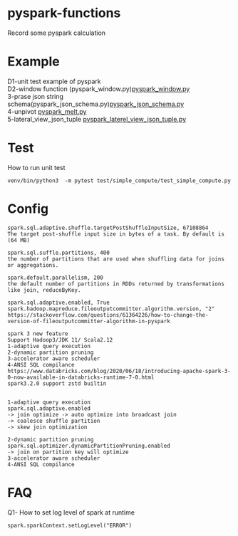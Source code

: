 # pyspark-functions
Record some pyspark calculation


# Example
D1-unit test example of pyspark  
D2-window function (pyspark_window.py)[pyspark_window.py](core%2Fpyspark_window.py)   
3-prase json string schema(pyspark_json_schema.py)[pyspark_json_schema.py](core%2Fpyspark_json_schema.py)   
4-unpivot [pyspark_melt.py](core%2Fpyspark_melt.py)  
5-lateral_view_json_tuple [pyspark_laterel_view_json_tuple.py](core%2Fpyspark_laterel_view_json_tuple.py)  


# Test
How to run unit test
```
venv/bin/python3  -m pytest test/simple_compute/test_simple_compute.py
```

# Config
```
spark.sql.adaptive.shuffle.targetPostShuffleInputSize, 67108864 
The target post-shuffle input size in bytes of a task. By default is (64 MB)

spark.sql.suffle.partitions, 400
the number of partitions that are used when shuffling data for joins or aggregations. 

spark.default.parallelism, 200
the default number of partitions in RDDs returned by transformations like join, reduceByKey.

spark.sql.adaptive.enabled, True
spark.hadoop.mapreduce.fileoutputcommitter.algorithm.version, "2"
https://stackoverflow.com/questions/61364226/how-to-change-the-version-of-fileoutputcommitter-algorithm-in-pyspark

spark 3 new feature 
Support Hadoop3/JDK 11/ Scala2.12
1-adaptive query execution
2-dynamic partition pruning
3-accelerator aware scheduler
4-ANSI SQL compilance
https://www.databricks.com/blog/2020/06/18/introducing-apache-spark-3-0-now-available-in-databricks-runtime-7-0.html
spark3.2.0 support zstd builtin


1-adaptive query execution
spark.sql.adaptive.enabled
-> join optimize -> auto optimize into broadcast join
-> coalesce shuffle partition 
-> skew join optimization

2-dynamic partition pruning
spark.sql.optimizer.dynamicPartitionPruning.enabled
-> join on partition key will optimize
3-accelerator aware scheduler
4-ANSI SQL compilance

```

# FAQ
Q1- How to set log level of spark at runtime
```
spark.sparkContext.setLogLevel("ERROR")
```


